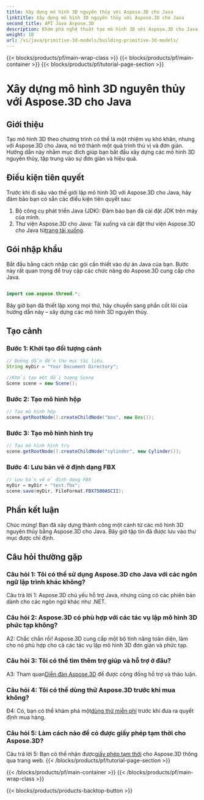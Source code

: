 ```yaml
---
title: Xây dựng mô hình 3D nguyên thủy với Aspose.3D cho Java
linktitle: Xây dựng mô hình 3D nguyên thủy với Aspose.3D cho Java
second_title: API Java Aspose.3D
description: Khám phá nghệ thuật tạo mô hình 3D với Aspose.3D cho Java. Học cách xây dựng các mô hình 3D nguyên thủy một cách dễ dàng và phát huy khả năng sáng tạo của bạn.
weight: 10
url: /vi/java/primitive-3d-models/building-primitive-3d-models/
---
```


{{< blocks/products/pf/main-wrap-class >}}
{{< blocks/products/pf/main-container >}}
{{< blocks/products/pf/tutorial-page-section >}}

# Xây dựng mô hình 3D nguyên thủy với Aspose.3D cho Java

## Giới thiệu

Tạo mô hình 3D theo chương trình có thể là một nhiệm vụ khó khăn, nhưng với Aspose.3D cho Java, nó trở thành một quá trình thú vị và đơn giản. Hướng dẫn này nhằm mục đích giúp bạn bắt đầu xây dựng các mô hình 3D nguyên thủy, tập trung vào sự đơn giản và hiệu quả.

## Điều kiện tiên quyết

Trước khi đi sâu vào thế giới lập mô hình 3D với Aspose.3D cho Java, hãy đảm bảo bạn có sẵn các điều kiện tiên quyết sau:

1. Bộ công cụ phát triển Java (JDK): Đảm bảo bạn đã cài đặt JDK trên máy của mình.
2.  Thư viện Aspose.3D cho Java: Tải xuống và cài đặt thư viện Aspose.3D cho Java từ[trang tải xuống](https://releases.aspose.com/3d/java/).

## Gói nhập khẩu

Bắt đầu bằng cách nhập các gói cần thiết vào dự án Java của bạn. Bước này rất quan trọng để truy cập các chức năng do Aspose.3D cung cấp cho Java.

```java

import com.aspose.threed.*;
```

Bây giờ bạn đã thiết lập xong mọi thứ, hãy chuyển sang phần cốt lõi của hướng dẫn này – xây dựng các mô hình 3D nguyên thủy.

## Tạo cảnh

### Bước 1: Khởi tạo đối tượng cảnh

```java
// Đường dẫn đến thư mục tài liệu.
String myDir = "Your Document Directory";

//Khởi tạo một đối tượng Scene
Scene scene = new Scene();
```

### Bước 2: Tạo mô hình hộp

```java
// Tạo mô hình hộp
scene.getRootNode().createChildNode("box", new Box());
```

### Bước 3: Tạo mô hình hình trụ

```java
// Tạo mô hình hình trụ
scene.getRootNode().createChildNode("cylinder", new Cylinder());
```

### Bước 4: Lưu bản vẽ ở định dạng FBX

```java
// Lưu bản vẽ ở định dạng FBX
myDir = myDir + "test.fbx";
scene.save(myDir, FileFormat.FBX7500ASCII);
```

## Phần kết luận

Chúc mừng! Bạn đã xây dựng thành công một cảnh từ các mô hình 3D nguyên thủy bằng Aspose.3D cho Java. Bây giờ tập tin đã được lưu vào thư mục được chỉ định.

## Câu hỏi thường gặp

### Câu hỏi 1: Tôi có thể sử dụng Aspose.3D cho Java với các ngôn ngữ lập trình khác không?

Câu trả lời 1: Aspose.3D chủ yếu hỗ trợ Java, nhưng cũng có các phiên bản dành cho các ngôn ngữ khác như .NET.

### Câu hỏi 2: Aspose.3D có phù hợp với các tác vụ lập mô hình 3D phức tạp không?

A2: Chắc chắn rồi! Aspose.3D cung cấp một bộ tính năng toàn diện, làm cho nó phù hợp cho cả các tác vụ lập mô hình 3D đơn giản và phức tạp.

### Câu hỏi 3: Tôi có thể tìm thêm trợ giúp và hỗ trợ ở đâu?

 A3: Tham quan[Diễn đàn Aspose.3D](https://forum.aspose.com/c/3d/18) để được cộng đồng hỗ trợ và thảo luận.

### Câu hỏi 4: Tôi có thể dùng thử Aspose.3D trước khi mua không?

 Đ4: Có, bạn có thể khám phá một[dùng thử miễn phí](https://releases.aspose.com/) trước khi đưa ra quyết định mua hàng.

### Câu hỏi 5: Làm cách nào để có được giấy phép tạm thời cho Aspose.3D?

 Câu trả lời 5: Bạn có thể nhận được[giấy phép tạm thời](https://purchase.aspose.com/temporary-license/) cho Aspose.3D thông qua trang web.
{{< /blocks/products/pf/tutorial-page-section >}}

{{< /blocks/products/pf/main-container >}}
{{< /blocks/products/pf/main-wrap-class >}}

{{< blocks/products/products-backtop-button >}}
